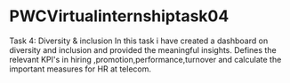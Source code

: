# PWCVirtualinternshiptask04
Task 4: Diversity & inclusion
In this task i have created a dashboard on diversity and inclusion and provided the meaningful insights.
Defines the relevant KPI's in hiring ,promotion,performance,turnover and calculate the important measures for HR at telecom.
